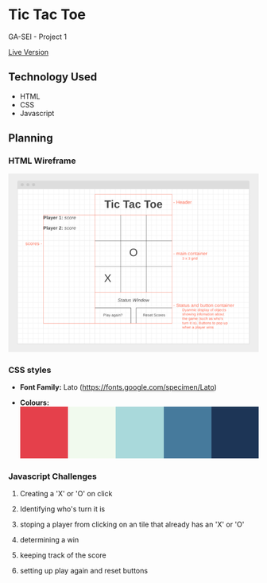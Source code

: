 # Tic Tac Toe

GA-SEI - Project 1

[Live Version](https://tictactoe.mattgrah.am/)

## Technology Used

-   HTML
-   CSS
-   Javascript

## Planning

### HTML Wireframe

![Mockup Wireframe](./assets/mockup.png)

### CSS styles

-   **Font Family:** Lato (https://fonts.google.com/specimen/Lato)

-   **Colours:**
    ![CSS Colours](./assets/css--colours.png)

### Javascript Challenges

1. Creating a 'X' or 'O' on click

2. Identifying who's turn it is

3. stoping a player from clicking on an tile that already has an 'X' or 'O'

4. determining a win

5. keeping track of the score

6. setting up play again and reset buttons
